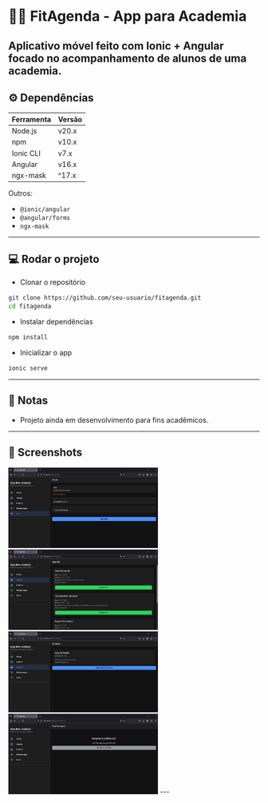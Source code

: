# 🏋️‍♂️ FitAgenda - App para Academia

## Aplicativo móvel feito com **Ionic + Angular** focado no acompanhamento de alunos de uma academia.

## ⚙️ Dependências

| Ferramenta | Versão |
| ---------- | ------ |
| Node.js    | v20.x  |
| npm        | v10.x  |
| Ionic CLI  | v7.x   |
| Angular    | v16.x  |
| ngx-mask   | ^17.x  |

Outros:

- `@ionic/angular`
- `@angular/forms`
- `ngx-mask`

---

## 💻 Rodar o projeto

- Clonar o repositório

```bash
git clone https://github.com/seu-usuario/fitagenda.git
cd fitagenda
```

- Instalar dependências

```bash
npm install
```

- Inicializar o app

```bash
ionic serve
```

---

## 📝 Notas

- Projeto ainda em desenvolvimento para fins acadêmicos.

---

## 📸 Screenshots

<img src="./extra/sc1.png" alt="Tela de Perfil" title="Tela de Perfil" width="300">
<img src="./extra/sc2.png" alt="Tela de Agenda" title="Tela de Agenda" width="300">
<img src="./extra/sc3.png" alt="Tela de Reservas" title="Tela de Reservas" width="300">
<img src="./extra/sc4.png" alt="Página de Confirmação" title="Página de Confirmação" width="300">
---
